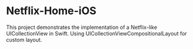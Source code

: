 # Netflix-Home-iOS
This project demonstrates the implementation of a Netflix-like UICollectionView in Swift.
Using UICollectionViewCompositionalLayout for custom layout.
